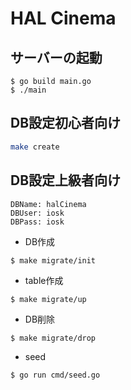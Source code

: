 # HAL Cinema


## サーバーの起動

```
$ go build main.go
$ ./main
```

## DB設定初心者向け
``` bash
make create
```
## DB設定上級者向け

```
DBName: halCinema
DBUser: iosk
DBPass: iosk
```

- DB作成

```
$ make migrate/init
```

- table作成

```
$ make migrate/up
```

- DB削除

```
$ make migrate/drop
```

- seed

```
$ go run cmd/seed.go
```
